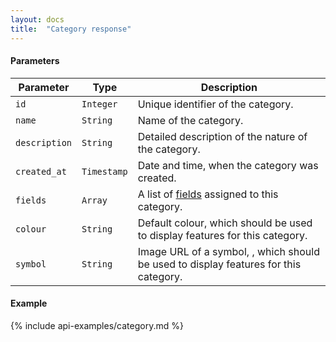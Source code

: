 ```yaml
---
layout: docs
title:  "Category response"
---
```


#### Parameters

Parameter           | Type        | Description                                                                           
--------------------|-------------|---------------------------------------------------------------------------------------
`id`                | `Integer`   | Unique identifier of the category.
`name`              | `String`    | Name of the category.
`description`       | `String`    | Detailed description of the nature of the category.
`created_at`        | `Timestamp` | Date and time, when the category was created.
`fields`            | `Array`     | A list of [fields](field-response.html) assigned to this category.
`colour`            | `String`    | Default colour, which should be used to display features for this category.
`symbol`            | `String`    | Image URL of a symbol, , which should be used to display features for this category.

#### Example

{% include api-examples/category.md %}